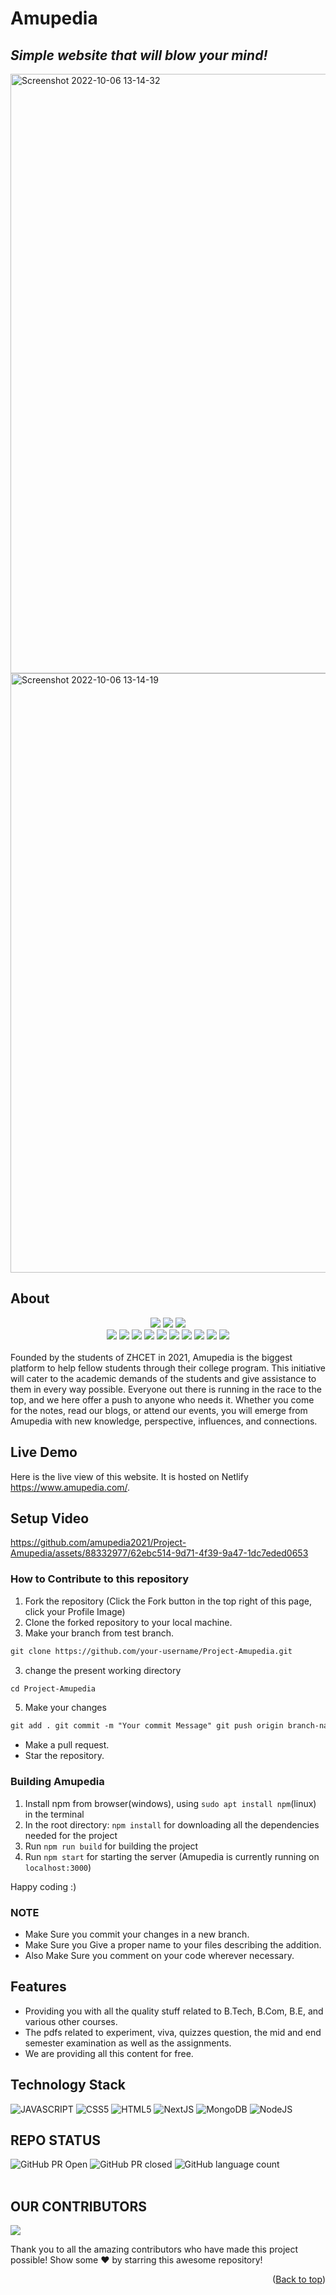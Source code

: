 <div id="top"></div>

# Amupedia

## _Simple website that will blow your mind!_

<img width="959" alt="Screenshot 2022-10-06 13-14-32" src="https://user-images.githubusercontent.com/56462749/196167807-122487df-62c4-445f-b58c-7884a26db1ba.png">
<img width="959" alt="Screenshot 2022-10-06 13-14-19" src="https://user-images.githubusercontent.com/56462749/196167803-bc606c1c-a03f-40c0-9c51-b6f2576234c1.png">

## About
<div align="center">
<img src="https://forthebadge.com/images/badges/built-with-love.svg" />
<img src="https://forthebadge.com/images/badges/uses-brains.svg" />
<img src="https://forthebadge.com/images/badges/powered-by-responsibility.svg" />
   <br>
   <img src="https://img.shields.io/github/repo-size/amupedia2021/Project-Amupedia?style=for-the-badge" />
   <img src="https://img.shields.io/github/issues/amupedia2021/Project-Amupedia?style=for-the-badge" />
   <img src="https://img.shields.io/github/issues-closed-raw/amupedia2021/Project-Amupedia?style=for-the-badge" />
    <img src="https://img.shields.io/github/license/amupedia2021/Project-Amupedia?style=for-the-badge" />

   <img src="https://img.shields.io/github/issues-pr/amupedia2021/Project-Amupedia?style=for-the-badge" />
    <img src="https://img.shields.io/github/contributors/amupedia2021/Project-Amupedia?style=for-the-badge" />
    <img src="https://img.shields.io/github/stars/amupedia2021/Project-Amupedia?style=for-the-badge" />

   <img src="https://img.shields.io/github/issues-pr-closed-raw/amupedia2021/Project-Amupedia?style=for-the-badge" />
   <img src="https://img.shields.io/github/forks/amupedia2021/Project-Amupedia?style=for-the-badge" />
  <img src="https://img.shields.io/github/last-commit/amupedia2021/Project-Amupedia?style=for-the-badge" />
     </div>
     <br>
Founded by the students of ZHCET in 2021, Amupedia is the biggest platform to help fellow students through their college program. This initiative will cater to the academic demands of the students and give assistance to them in every way possible. Everyone out there is running in the race to the top, and we here offer a push to anyone who needs it. Whether you come for the notes, read our blogs, or attend our events, you will emerge from Amupedia with new knowledge, perspective, influences, and connections.

## Live Demo

Here is the live view of this website. It is hosted on Netlify https://www.amupedia.com/.

## Setup Video


https://github.com/amupedia2021/Project-Amupedia/assets/88332977/62ebc514-9d71-4f39-9a47-1dc7eded0653



### How to Contribute to this repository

1. Fork the repository (Click the Fork button in the top right of this page,
   click your Profile Image)
2. Clone the forked repository to your local machine.
3. Make your branch from test branch.

```markdown
git clone https://github.com/your-username/Project-Amupedia.git
```

3. change the present working directory

```markdown
cd Project-Amupedia
```

5. Make your changes

```markdown
git add . git commit -m "Your commit Message" git push origin branch-name
```

- Make a pull request.
- Star the repository.

### Building Amupedia

1. Install npm from browser(windows), using ``sudo apt install npm``(linux) in the terminal
2. In the root directory: `npm install` for downloading all the dependencies needed for the project
3. Run `npm run build` for building the project
4. Run `npm start` for starting the server (Amupedia is currently running on `localhost:3000`)

Happy coding :)

### NOTE

- Make Sure you commit your changes in a new branch.
- Make Sure you Give a proper name to your files describing the addition.
- Also Make Sure you comment on your code wherever necessary.

## Features

- Providing you with all the quality stuff related to B.Tech, B.Com, B.E, and various other courses.
- The pdfs related to experiment, viva, quizzes question, the mid and end semester examination as well as the assignments.
- We are providing all this content for free.

## Technology Stack

![JAVASCRIPT](https://img.shields.io/badge/JavaScript-F7DF1E?style=for-the-badge&logo=javascript&logoColor=black)
![CSS5](https://img.shields.io/badge/CSS3-1572B6?style=for-the-badge&logo=css3&logoColor=white)
![HTML5](https://img.shields.io/badge/HTML5-E34F26?style=for-the-badge&logo=html5&logoColor=white)
![NextJS](https://img.shields.io/badge/Next-black?style=for-the-badge&logo=next.js&logoColor=white)
![MongoDB](https://img.shields.io/badge/MongoDB-%234ea94b.svg?style=for-the-badge&logo=mongodb&logoColor=white)
![NodeJS](https://img.shields.io/badge/Node.js-43853D?style=for-the-badge&logo=node.js&logoColor=white)

## REPO STATUS

![GitHub PR Open](https://img.shields.io/github/issues-pr/amupedia2021/Project-Amupedia?style=for-the-badge&color=aqua)
![GitHub PR closed](https://img.shields.io/github/issues-pr-closed-raw/amupedia2021/Project-Amupedia?style=for-the-badge&color=blue)
![GitHub language count](https://img.shields.io/github/languages/count/amupedia2021/Project-Amupedia?style=for-the-badge&color=brightgreen)
<br><br>


## OUR CONTRIBUTORS

<a href="https://github.com/amupedia2021/Project-Amupedia/graphs/contributors">
  <img align="center" src="https://contrib.rocks/image?max=100&repo=amupedia2021/Project-Amupedia" />
</a> 

Thank you to all the amazing contributors who have made this project possible!
Show some ❤️ by starring this awesome repository!

<p align="right">(<a href="#top">Back to top</a>)</p>
